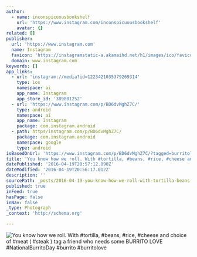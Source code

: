 ```yaml
---
author:
  - name: inconspicuousbookshelf
    url: 'https://www.instagram.com/inconspicuousbookshelf'
    avatar: {}
related: []
publisher:
  url: 'https://www.instagram.com'
  name: Instagram
  favicon: 'https://instagramstatic-a.akamaihd.net/h1/images/ico/favicon.ico/7cdab0872b15.ico'
  domain: www.instagram.com
keywords: []
app_links:
  - url: 'instagram://media?id=1223421035379269314'
    type: ios
    namespace: ai
    app_name: Instagram
    app_store_id: '389801252'
  - url: 'https://www.instagram.com/p/BD6dvMghZ7C/'
    type: android
    namespace: ai
    app_name: Instagram
    package: com.instagram.android
  - path: https/instagram.com/p/BD6dvMghZ7C/
    package: com.instagram.android
    namespace: google
    type: android
isBasedOnUrl: 'https://www.instagram.com/p/BD6dvMghZ7C/?tagged=burritolove'
title: 'You know how we roll. With #tortilla, #beans, #rice, #cheese and choice of #meat ( #steak ) tag a friend who needs some BURRITO LOVE #NationalBurritoDay #burrito #burritolove'
datePublished: '2016-04-19T20:57:12.090Z'
dateModified: '2016-04-19T20:56:17.012Z'
description: ''
sourcePath: _posts/2016-04-19-you-know-how-we-roll-with-tortilla-beans-rice-cheese.md
published: true
inFeed: true
hasPage: false
inNav: false
_type: Photograph
_context: 'http://schema.org'

---
```

![You know how we roll. With #tortilla, #beans, #rice, #cheese and choice of #meat ( #steak ) tag a friend who needs some BURRITO LOVE #NationalBurritoDay #burrito #burritolove](https://scontent.cdninstagram.com/t51.2885-15/e35/12950213_628574467290848_2119721183_n.jpg?ig_cache_key=MTIyMzQyMTAzNTM3OTI2OTMxNA%3D%3D.2)